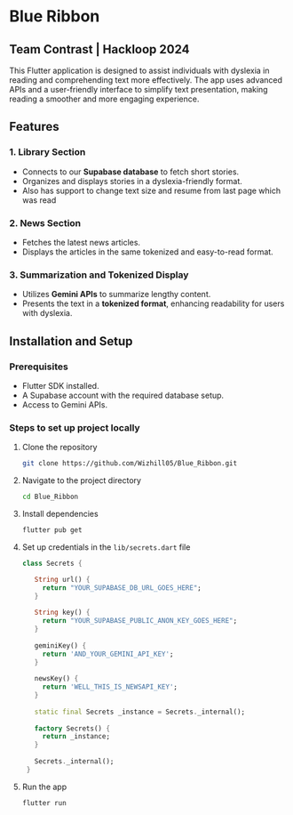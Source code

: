# Blue Ribbon
## Team Contrast | Hackloop 2024

This Flutter application is designed to assist individuals with dyslexia in reading and comprehending text more effectively. The app uses advanced APIs and a user-friendly interface to simplify text presentation, making reading a smoother and more engaging experience.

## Features

### 1. **Library Section**
- Connects to our **Supabase database** to fetch short stories.
- Organizes and displays stories in a dyslexia-friendly format.
- Also has support to change text size and resume from last page which was read

### 2. **News Section**
- Fetches the latest news articles.
- Displays the articles in the same tokenized and easy-to-read format.

### 3. **Summarization and Tokenized Display**
- Utilizes **Gemini APIs** to summarize lengthy content.
- Presents the text in a **tokenized format**, enhancing readability for users with dyslexia.

## Installation and Setup

### Prerequisites
- Flutter SDK installed.
- A Supabase account with the required database setup.
- Access to Gemini APIs.

### Steps to set up project locally
1. Clone the repository
   ```bash
   git clone https://github.com/Wizhill05/Blue_Ribbon.git

2. Navigate to the project directory
   ```bash
   cd Blue_Ribbon

3. Install dependencies
   ```bash
   flutter pub get

4. Set up credentials in the `lib/secrets.dart` file
   ```dart
   class Secrets {
   
      String url() {
        return "YOUR_SUPABASE_DB_URL_GOES_HERE";
      }
  
      String key() {
        return "YOUR_SUPABASE_PUBLIC_ANON_KEY_GOES_HERE";
      }
  
      geminiKey() {
        return 'AND_YOUR_GEMINI_API_KEY';
      }
  
      newsKey() {
        return 'WELL_THIS_IS_NEWSAPI_KEY';
      }
  
      static final Secrets _instance = Secrets._internal();
  
      factory Secrets() {
        return _instance;
      }
  
      Secrets._internal();
    }

  5. Run the app
     ```bash
     flutter run
